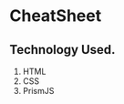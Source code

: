 # CheatSheet 
<h2>Technology Used.</h2>
<ol>
  <li>HTML</li>
  <li>CSS</li>
  <li>PrismJS</li>
  </ol>
